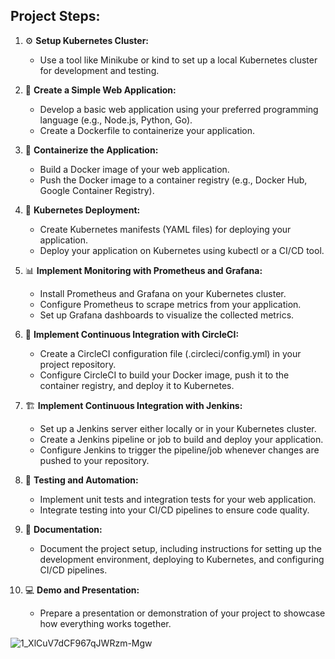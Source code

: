 ## Project Steps:

1. :gear: **Setup Kubernetes Cluster:**<br>
   - Use a tool like Minikube or kind to set up a local Kubernetes cluster for development and testing.

2. :rocket: **Create a Simple Web Application:**<br>
   - Develop a basic web application using your preferred programming language (e.g., Node.js, Python, Go).<br>
   - Create a Dockerfile to containerize your application.

3. :whale: **Containerize the Application:**<br>
   - Build a Docker image of your web application.<br>
   - Push the Docker image to a container registry (e.g., Docker Hub, Google Container Registry).

4. :ship: **Kubernetes Deployment:**<br>
   - Create Kubernetes manifests (YAML files) for deploying your application.<br>
   - Deploy your application on Kubernetes using kubectl or a CI/CD tool.

5. :bar_chart: **Implement Monitoring with Prometheus and Grafana:**<br>
   - Install Prometheus and Grafana on your Kubernetes cluster.<br>
   - Configure Prometheus to scrape metrics from your application.<br>
   - Set up Grafana dashboards to visualize the collected metrics.

6. :repeat: **Implement Continuous Integration with CircleCI:**<br>
   - Create a CircleCI configuration file (.circleci/config.yml) in your project repository.<br>
   - Configure CircleCI to build your Docker image, push it to the container registry, and deploy it to Kubernetes.

7. :building_construction: **Implement Continuous Integration with Jenkins:**<br>
   - Set up a Jenkins server either locally or in your Kubernetes cluster.<br>
   - Create a Jenkins pipeline or job to build and deploy your application.<br>
   - Configure Jenkins to trigger the pipeline/job whenever changes are pushed to your repository.

8. :microscope: **Testing and Automation:**<br>
   - Implement unit tests and integration tests for your web application.<br>
   - Integrate testing into your CI/CD pipelines to ensure code quality.

9. :page_with_curl: **Documentation:**<br>
   - Document the project setup, including instructions for setting up the development environment, deploying to Kubernetes, and configuring CI/CD pipelines.

10. :computer: **Demo and Presentation:**<br>
    - Prepare a presentation or demonstration of your project to showcase how everything works together.




![1_XlCuV7dCF967qJWRzm-Mgw](https://github.com/PatrykKazmierczak/Monitoring-and-Continuous-Integration-with-Kubernetes/assets/46955522/1d939857-11ef-4035-883c-f7cf3f221e2a)

